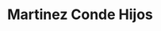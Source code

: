 ---
title: "Martinez Conde Hijos"
url: /ciudad-autonoma-de-buenos-aires/martinez-conde-hijos/
shop: Bestattungen
---